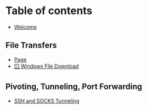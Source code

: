 # Table of contents

* [Welcome](README.md)

## File Transfers

* [Page](file-transfers/page.md)
* [🪟 Windows File Download](file-transfers/windows-download.md)

## Pivoting, Tunneling, Port Forwarding

* [SSH and SOCKS Tunneling](pivoting-tunneling-port-forwarding/ssh-and-socks-tunneling.md)
